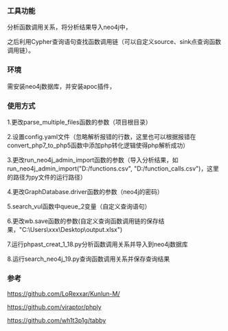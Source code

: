 ### 工具功能
分析函数调用关系，将分析结果导入neo4j中，

之后利用Cypher查询语句查找函数调用链（可以自定义source、sink点查询函数调用链）。

### 环境
需安装neo4j数据库，并安装apoc插件，


### 使用方式
1.更改parse_multiple_files函数的参数（项目根目录）

2.设置config.yaml文件（忽略解析报错的行数，这里也可以根据报错在convert_php7_to_php5函数中添加php转化逻辑使得php解析成功）

3.更改run_neo4j_admin_import函数的参数（导入分析结果，如run_neo4j_admin_import("D:/functions.csv", "D:/function_calls.csv")，这里的路径为py文件的运行路径）

4.更改GraphDatabase.driver函数的参数（neo4j的密码）

5.search_vul函数中queue_2变量（自定义查询语句）

6.更改wb.save函数的参数(自定义查询函数调用链的保存结果，"C:\\Users\\xxx\\Desktop\\output.xlsx")

7.运行phpast_creat_1_18.py分析函数调用关系并导入到neo4j数据库

8.运行search_neo4j_19.py查询函数调用关系并保存查询结果



### 参考

https://github.com/LoRexxar/Kunlun-M/

https://github.com/viraptor/phply

https://github.com/wh1t3p1g/tabby
